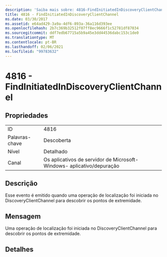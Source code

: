 ```yaml
---
description: 'Saiba mais sobre: 4816-FindInitiatedInDiscoveryClientChannel'
title: 4816 - FindInitiatedInDiscoveryClientChannel
ms.date: 03/30/2017
ms.assetid: e64ad429-3a9a-4df6-893a-36a116d393ee
ms.openlocfilehash: 2b7c369b32512f07ff8ec9666f1c52781df87034
ms.sourcegitcommit: ddf7edb67715a5b9a45e3dd44536dabc153c1de0
ms.translationtype: MT
ms.contentlocale: pt-BR
ms.lasthandoff: 02/06/2021
ms.locfileid: "99783632"
---
```

# <a name="4816---findinitiatedindiscoveryclientchannel"></a>4816 - FindInitiatedInDiscoveryClientChannel

## <a name="properties"></a>Propriedades  
  
|||  
|-|-|  
|ID|4816|  
|Palavras-chave|Descoberta|  
|Nível|Detalhado|  
|Canal|Os aplicativos de servidor de Microsoft-Windows- aplicativo/depuração|  
  
## <a name="description"></a>Descrição  

 Esse evento é emitido quando uma operação de localização foi iniciada no DiscoveryClientChannel para descobrir os pontos de extremidade.  
  
## <a name="message"></a>Mensagem  

 Uma operação de localização foi iniciada no DiscoveryClientChannel para descobrir os pontos de extremidade.  
  
## <a name="details"></a>Detalhes
